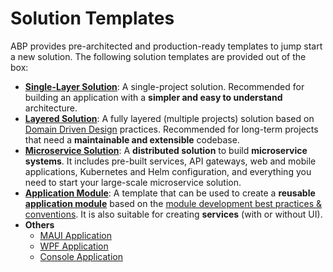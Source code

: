 # Solution Templates

ABP provides pre-architected and production-ready templates to jump start a new solution. The following solution templates are provided out of the box:

* **[Single-Layer Solution](single-layer-web-application)**: A single-project solution. Recommended for building an application with a **simpler and easy to understand** architecture.
* **[Layered Solution](layered-web-application)**: A fully layered (multiple projects) solution based on [Domain Driven Design](../framework/architecture/domain-driven-design) practices. Recommended for long-term projects that need a **maintainable and extensible** codebase.
* **[Microservice Solution](microservice)**: A **distributed solution** to build **microservice systems**. It includes pre-built services, API gateways, web and mobile applications, Kubernetes and Helm configuration, and everything you need to start your large-scale microservice solution.
* **[Application Module](application-module)**: A template that can be used to create a **reusable [application module](../modules)** based on the [module development best practices & conventions](../framework/architecture/best-practices). It is also suitable for creating **services** (with or without UI).
* **Others**
  - [MAUI Application](../get-started/maui.md)
  - [WPF Application](../get-started/wpf.md)
  - [Console Application](../get-started/console.md)